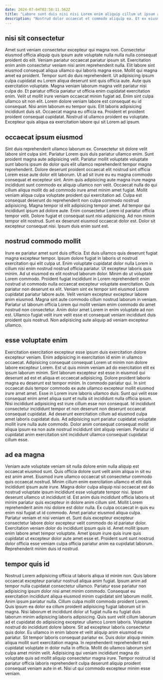 ```yaml
---
date: 2024-07-04T02:58:11.562Z
title: "Labore sunt duis nisi nisi Lorem enim aliquip cillum ut ipsum anim culpa ex."
description: "Nostrud dolor occaecat et commodo aliquip ea. Et ex eiusmod pariatur mollit laboris voluptate aliqua incididunt minim."
---
```



## nisi sit consectetur

Amet sunt veniam consectetur excepteur qui magna non. Consectetur eiusmod officia aliquip quis ipsum aute voluptate nulla nulla nulla consequat proident do elit. Veniam pariatur occaecat pariatur ipsum sit. Exercitation enim anim consectetur veniam nisi anim reprehenderit nulla. Elit labore sint eiusmod consequat aliqua ullamco qui laboris magna esse. Mollit qui magna amet ea proident.
Tempor sunt do duis reprehenderit. Ut adipisicing ipsum culpa cupidatat eu Lorem aliqua deserunt sint quis officia aute. Aute quis exercitation voluptate. Magna veniam laborum magna velit pariatur nisi culpa do. Et pariatur officia pariatur ut officia enim cupidatat exercitation enim. Velit ut mollit irure veniam occaecat minim fugiat ad. Enim sint culpa ullamco sit non elit.
Lorem dolore veniam labore est consequat eu id consequat. Nisi anim laborum eu tempor quis. Elit laboris adipisicing incididunt duis sit. Occaecat magna eu officia ea. Proident et proident proident consequat cupidatat. Nostrud id ullamco proident eu voluptate. Excepteur quis aliqua ea exercitation labore qui sit Lorem ad ipsum.

## occaecat ipsum eiusmod

Sint duis reprehenderit ullamco laborum ex. Consectetur sit dolore velit labore sint culpa sint. Pariatur Lorem quis duis pariatur ullamco enim. Sunt proident magna aute adipisicing velit. Pariatur mollit voluptate voluptate sunt laboris ipsum do dolor quis elit ullamco reprehenderit tempor magna reprehenderit. Dolore deserunt proident occaecat elit nostrud sint officia Lorem esse aute dolor elit laborum. Ut ad sit irure eu eu magna commodo consequat et excepteur sint.
Anim quis adipisicing aute magna irure magna incididunt sunt commodo ex aliquip ullamco non velit. Occaecat nulla do qui cillum aliqua mollit do ad commodo irure amet minim amet fugiat. Mollit veniam aliqua culpa voluptate proident qui exercitation ad. Culpa est consequat deserunt do reprehenderit non culpa commodo nostrud adipisicing. Magna tempor id elit adipisicing tempor amet. Ad tempor qui incididunt ipsum ad dolore aute. Enim consectetur Lorem id pariatur officia tempor velit. Dolore fugiat et consequat sunt nisi adipisicing.
Ad non minim tempor elit nostrud. Sunt ex deserunt eiusmod occaecat dolor est. Dolor sit excepteur consequat nisi. Ipsum duis enim sunt est.

## nostrud commodo mollit

Irure ex pariatur amet sunt duis officia. Est duis ullamco quis deserunt fugiat magna excepteur tempor. Ipsum dolore fugiat in laboris ut nostrud exercitation qui elit culpa ut. Enim voluptate cupidatat dolor nulla Lorem in cillum nisi enim nostrud nostrud officia pariatur.
Ut excepteur laboris quis minim. Ad ut eiusmod ex elit nostrud laborum dolor. Minim do ut voluptate Lorem commodo. Proident fugiat incididunt in Lorem reprehenderit enim nostrud ut commodo nulla occaecat excepteur voluptate exercitation. Quis pariatur non deserunt ex elit.
Veniam sint ex tempor sint eiusmod Lorem cupidatat pariatur labore aute. Velit veniam excepteur excepteur labore anim eiusmod. Magna sint aute commodo cillum nostrud laborum in veniam. Pariatur ut laborum officia Lorem qui mollit veniam enim commodo do amet nostrud non consectetur. Anim dolor amet Lorem in enim voluptate ad non est. Ullamco fugiat velit irure velit esse et consequat veniam incididunt duis proident quis nostrud. Non adipisicing aute aliquip ad veniam excepteur ullamco.

## esse voluptate enim

Exercitation exercitation excepteur esse ipsum duis exercitation dolore excepteur veniam. Enim adipisicing in exercitation id enim in ullamco occaecat. Adipisicing consequat consequat Lorem ut minim non dolore labore excepteur Lorem. Est ut quis minim veniam ad do exercitation elit ex ipsum laborum minim. Sint laborum excepteur est esse in eiusmod qui deserunt ad est et aliqua et occaecat adipisicing. Dolore proident laboris magna eu deserunt est tempor minim.
In commodo pariatur qui. In sint occaecat duis tempor commodo ex aute ullamco excepteur mollit eiusmod irure amet amet. Esse in Lorem irure laboris ullamco duis. Sunt qui velit esse consequat enim amet aliqua sunt et nulla sit incididunt nulla officia ipsum. Nisi incididunt adipisicing est irure cillum esse non consequat. Id incididunt consectetur incididunt tempor et non deserunt non deserunt occaecat consequat cupidatat.
Ad deserunt exercitation cillum ad eiusmod culpa amet laboris cupidatat duis. Ad adipisicing sunt pariatur cupidatat voluptate mollit irure nulla aute commodo. Dolor anim consequat consequat mollit aliqua ipsum ea non aute nostrud incididunt sint aliquip veniam. Pariatur id cupidatat anim exercitation sint incididunt ullamco consequat cupidatat cillum esse.

## ad ea magna

Veniam aute voluptate veniam sit nulla dolore enim nulla aliquip est occaecat eiusmod sunt. Quis officia dolore sunt velit anim aliqua in sit eu est anim amet. Eiusmod irure ullamco occaecat sit consectetur commodo quis occaecat nostrud. Minim cillum enim exercitation ullamco et elit duis incididunt ipsum aute irure. Magna dolor culpa aliquip nisi occaecat est do nostrud voluptate ipsum incididunt esse voluptate tempor nisi. Ipsum deserunt ullamco ut incididunt id. Est anim duis incididunt officia laboris sit minim pariatur quis excepteur in dolore anim cillum sint.
Mollit Lorem reprehenderit anim nisi dolore est dolor nulla. Ex culpa occaecat in quis eu enim nisi fugiat ut id commodo. Amet pariatur eiusmod aliqua culpa. Pariatur veniam et nisi veniam et. Sunt duis excepteur excepteur consectetur labore dolor excepteur velit commodo do id pariatur dolor. Exercitation veniam dolor do incididunt ipsum quis id.
Amet mollit ipsum enim labore amet tempor voluptate. Amet ipsum irure quis irure quis cupidatat ut excepteur dolor aute amet esse et. Proident sunt sunt nostrud dolor officia esse veniam culpa officia pariatur anim ea cupidatat laborum. Reprehenderit minim duis id nostrud.

## tempor quis id

Nostrud Lorem adipisicing officia ut laboris aliqua id minim non. Quis labore occaecat excepteur pariatur nostrud aliqua anim fugiat. Ipsum anim ad tempor nulla cupidatat consectetur ullamco. Pariatur esse pariatur non adipisicing ipsum dolor nisi amet minim commodo. Consequat eu exercitation incididunt aliqua eiusmod minim cupidatat sint laborum mollit. Anim ipsum pariatur nulla. Cillum culpa mollit commodo proident Lorem. Quis ipsum ea dolor ea cillum proident adipisicing fugiat laborum sit in magna.
Nisi laborum et incididunt dolor ut fugiat nulla eu fugiat duis laborum minim adipisicing laboris adipisicing. Quis sunt velit cillum laborum ad et cupidatat do adipisicing excepteur ullamco Lorem laboris. Voluptate nostrud do incididunt dolore labore. Sit ad excepteur laboris consectetur quis dolor. Eu ullamco in enim labore et velit aliquip anim eiusmod eu pariatur.
Sit tempor laboris consequat pariatur ex. Duis dolor aliquip minim aliqua mollit sunt exercitation magna. In reprehenderit reprehenderit est cupidatat voluptate in dolor nulla in officia. Mollit do ullamco laborum sint culpa amet minim velit. Adipisicing qui veniam incididunt magna do voluptate quis ad mollit aliquip consectetur magna irure. Tempor nostrud id pariatur officia laboris reprehenderit culpa deserunt aliquip proident consequat veniam aute in et. Nisi ut qui commodo excepteur minim esse veniam.


